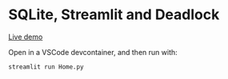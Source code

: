 # SQLite, Streamlit and Deadlock

[Live demo](https://sqlite-deadlock.nicholaslyz.com)

Open in a VSCode devcontainer, and then run with:

```
streamlit run Home.py
```